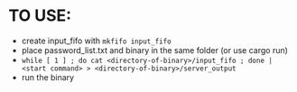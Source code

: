 # TO USE:
- create input_fifo with `mkfifo input_fifo`
- place password_list.txt and binary in the same folder (or use cargo run)
- `while [ 1 ] ; do cat <directory-of-binary>/input_fifo ; done | <start command> > <directory-of-binary>/server_output`
- run the binary